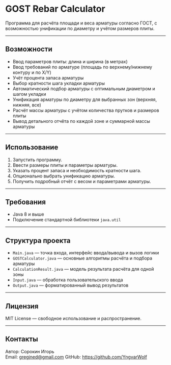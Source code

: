 # GOST Rebar Calculator

Программа для расчёта площади и веса арматуры согласно ГОСТ, с возможностью унификации по диаметру и учётом размеров плиты.

---

## Возможности

- Ввод параметров плиты: длина и ширина (в метрах)
- Ввод требований по арматуре (площадь по верхнему/нижнему контуру и по X/Y)
- Учёт процента запаса арматуры
- Выбор кратности шага укладки арматуры
- Автоматический подбор арматуры с оптимальным диаметром и шагом укладки
- Унификация арматуры по диаметру для выбранных зон (верхняя, нижняя, все)
- Расчёт массы арматуры с учётом количества прутков и размеров плиты
- Вывод детального отчёта по каждой зоне и суммарной массы арматуры

---

## Использование

1. Запустить программу.
2. Ввести размеры плиты и параметры арматуры.
3. Указать процент запаса и необходимость кратности шага.
4. Опционально выбрать унификацию арматуры.
5. Получить подробный отчёт с весом и параметрами арматуры.

---

## Требования

- Java 8 и выше
- Подключение стандартной библиотеки `java.util`

---

## Структура проекта

- `Main.java` — точка входа, интерфейс ввода/вывода и вызов логики
- `GOSTCalculator.java` — основные алгоритмы расчёта и подбора арматуры
- `CalculationResult.java` — модель результата расчёта для одной зоны
- `Input.java` — обработка пользовательского ввода
- `Output.java` — форматированный вывод результатов

---

## Лицензия

MIT License — свободное использование и распространение.

---

## Контакты

Автор: Сорокин Игорь  
Email: gregjned@gmail.com 
GitHub: https://github.com/YngvarWolf
